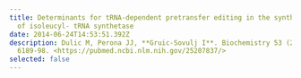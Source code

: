 ```yaml
---
title: Determinants for tRNA-dependent pretransfer editing in the synthetic site
  of isoleucyl- tRNA synthetase
date: 2014-06-24T14:53:51.392Z
description: Dulic M, Perona JJ, **Gruic-Sovulj I**. Biochemistry 53 (2014)
  6189-98. <https://pubmed.ncbi.nlm.nih.gov/25207837/>
selected: false
---
```


